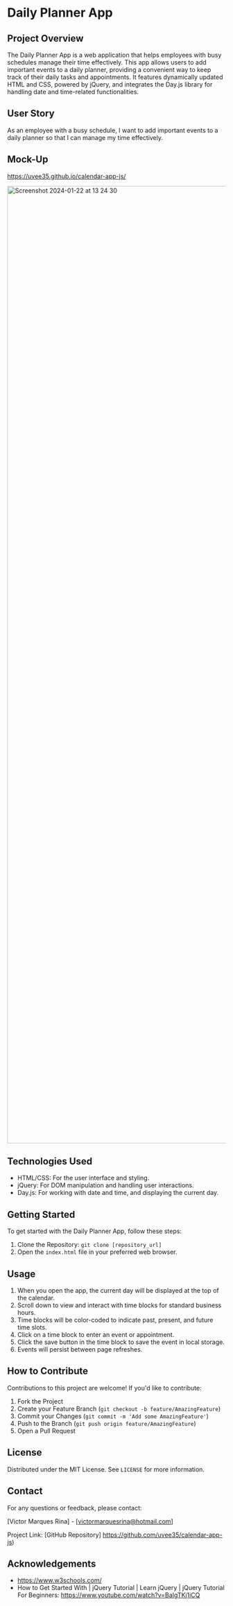 # Daily Planner App

## Project Overview

The Daily Planner App is a web application that helps employees with busy schedules manage their time effectively. This app allows users to add important events to a daily planner, providing a convenient way to keep track of their daily tasks and appointments. It features dynamically updated HTML and CSS, powered by jQuery, and integrates the Day.js library for handling date and time-related functionalities.

## User Story

As an employee with a busy schedule, I want to add important events to a daily planner so that I can manage my time effectively.

## Mock-Up

https://uvee35.github.io/calendar-app-js/

<img width="2210" alt="Screenshot 2024-01-22 at 13 24 30" src="https://github.com/uvee35/calendar-app-js/assets/151088688/4ec38142-6080-4e06-86d4-3997f6fbab15">


## Technologies Used

- HTML/CSS: For the user interface and styling.
- jQuery: For DOM manipulation and handling user interactions.
- Day.js: For working with date and time, and displaying the current day.

## Getting Started

To get started with the Daily Planner App, follow these steps:

1. Clone the Repository: `git clone [repository_url]`
2. Open the `index.html` file in your preferred web browser.

## Usage

1. When you open the app, the current day will be displayed at the top of the calendar.
2. Scroll down to view and interact with time blocks for standard business hours.
3. Time blocks will be color-coded to indicate past, present, and future time slots.
4. Click on a time block to enter an event or appointment.
5. Click the save button in the time block to save the event in local storage.
6. Events will persist between page refreshes.

## How to Contribute

Contributions to this project are welcome! If you'd like to contribute:

1. Fork the Project
2. Create your Feature Branch (`git checkout -b feature/AmazingFeature`)
3. Commit your Changes (`git commit -m 'Add some AmazingFeature'`)
4. Push to the Branch (`git push origin feature/AmazingFeature`)
5. Open a Pull Request

## License

Distributed under the MIT License. See `LICENSE` for more information.

## Contact

For any questions or feedback, please contact:

[Victor Marques Rina] - [victormarquesrina@hotmail.com]

Project Link: [GitHub Repository] https://github.com/uvee35/calendar-app-js)

## Acknowledgements

- https://www.w3schools.com/
- How to Get Started With | jQuery Tutorial | Learn jQuery | jQuery Tutorial For Beginners: https://www.youtube.com/watch?v=BaIgTKj1iCQ
